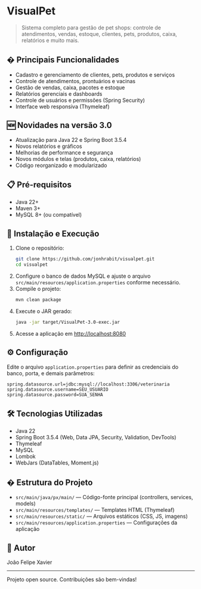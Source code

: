 
# VisualPet

> Sistema completo para gestão de pet shops: controle de atendimentos, vendas, estoque, clientes, pets, produtos, caixa, relatórios e muito mais.

## � Principais Funcionalidades

- Cadastro e gerenciamento de clientes, pets, produtos e serviços
- Controle de atendimentos, prontuários e vacinas
- Gestão de vendas, caixa, pacotes e estoque
- Relatórios gerenciais e dashboards
- Controle de usuários e permissões (Spring Security)
- Interface web responsiva (Thymeleaf)

## 🆕 Novidades na versão 3.0

- Atualização para Java 22 e Spring Boot 3.5.4
- Novos relatórios e gráficos
- Melhorias de performance e segurança
- Novos módulos e telas (produtos, caixa, relatórios)
- Código reorganizado e modularizado

## 📋 Pré-requisitos

- Java 22+
- Maven 3+
- MySQL 8+ (ou compatível)

## 🔧 Instalação e Execução

1. Clone o repositório:
	```bash
	git clone https://github.com/jonhrabit/visualpet.git
	cd visualpet
	```
2. Configure o banco de dados MySQL e ajuste o arquivo `src/main/resources/application.properties` conforme necessário.
3. Compile o projeto:
	```bash
	mvn clean package
	```
4. Execute o JAR gerado:
	```bash
	java -jar target/VisualPet-3.0-exec.jar
	```
5. Acesse a aplicação em [http://localhost:8080](http://localhost:8080)

## ⚙️ Configuração

Edite o arquivo `application.properties` para definir as credenciais do banco, porta, e demais parâmetros:

```
spring.datasource.url=jdbc:mysql://localhost:3306/veterinaria
spring.datasource.username=SEU_USUARIO
spring.datasource.password=SUA_SENHA
```

## 🛠️ Tecnologias Utilizadas

- Java 22
- Spring Boot 3.5.4 (Web, Data JPA, Security, Validation, DevTools)
- Thymeleaf
- MySQL
- Lombok
- WebJars (DataTables, Moment.js)

## � Estrutura do Projeto

- `src/main/java/px/main/` — Código-fonte principal (controllers, services, models)
- `src/main/resources/templates/` — Templates HTML (Thymeleaf)
- `src/main/resources/static/` — Arquivos estáticos (CSS, JS, imagens)
- `src/main/resources/application.properties` — Configurações da aplicação

## 👤 Autor

João Felipe Xavier

---
Projeto open source. Contribuições são bem-vindas!
